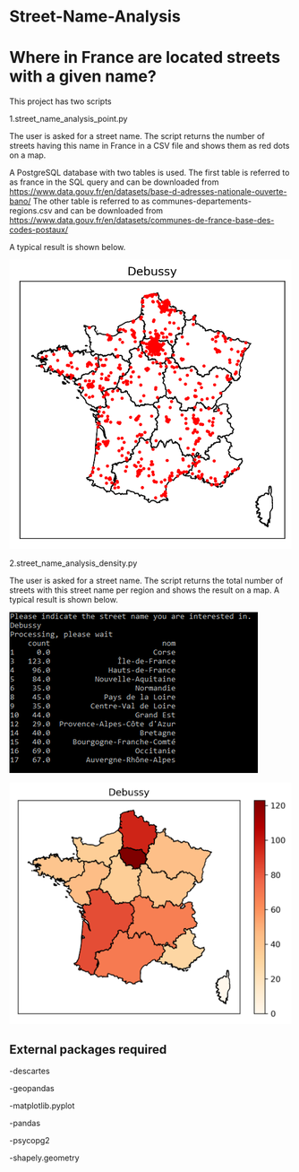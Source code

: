 # Street-Name-Analysis
Where in France are located streets with a given name? 
======================================================

This project has two scripts

1.street_name_analysis_point.py

The user is asked for a street name. The script returns the number of streets having this name in France in a CSV file and shows them as red dots on a map.

A PostgreSQL database with two tables is used. The first table is referred to as france in the SQL query and can be downloaded  from https://www.data.gouv.fr/en/datasets/base-d-adresses-nationale-ouverte-bano/
The other table is referred to as communes-departements-regions.csv and can be downloaded from https://www.data.gouv.fr/en/datasets/communes-de-france-base-des-codes-postaux/

A typical result is shown below.

![Map with dots for Debussy](https://raw.githubusercontent.com/Joulik/Street-Name-Analysis/master/Debussy-point.png)

2.street_name_analysis_density.py

The user is asked for a street name. The script returns the total number of streets with this street name per region and shows the result on a map. A typical result is shown below.

![Result on console](https://raw.githubusercontent.com/Joulik/Street-Name-Analysis/master/ConsoleDensity.png)

![Density map for Debussy](https://raw.githubusercontent.com/Joulik/Street-Name-Analysis/master/Debussy-density.png)

External packages required
--------------------------
-descartes

-geopandas

-matplotlib.pyplot

-pandas

-psycopg2

-shapely.geometry
